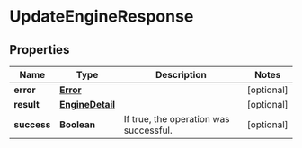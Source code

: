 

# UpdateEngineResponse

## Properties

Name | Type | Description | Notes
------------ | ------------- | ------------- | -------------
**error** | [**Error**](Error.md) |  |  [optional]
**result** | [**EngineDetail**](EngineDetail.md) |  |  [optional]
**success** | **Boolean** | If true, the operation was successful. |  [optional]



